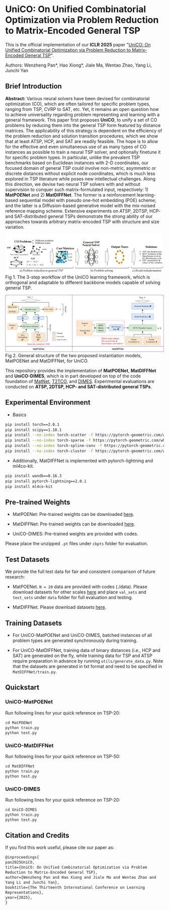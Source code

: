 # UniCO: On Unified Combinatorial Optimization via Problem Reduction to Matrix-Encoded General TSP

This is the official implementation of our **ICLR 2025** paper "[UniCO: On Unified Combinatorial Optimization via Problem Reduction to Matrix-Encoded General TSP](TODO)".

Authors: Wenzheng Pan*, Hao Xiong*, Jiale Ma, Wentao Zhao, Yang Li, Junchi Yan

## Brief Introduction
**Abstract:** Various neural solvers have been devised for combinatorial optimization (CO), which are often tailored for specific problem types, ranging from TSP, CVRP to SAT, etc. Yet, it remains an open question how to achieve universality regarding problem representing and learning with a general framework. This paper first proposes **UniCO**, to unify a set of CO problems by reducing them into the general TSP form featured by distance matrices. The applicability of this strategy is dependent on the efficiency of the problem reduction and solution transition procedures, which we show that at least ATSP, HCP, and SAT are readily feasible. The hope is to allow for the effective and even simultaneous use of as many types of CO instances as possible to train a neural TSP solver, and optionally finetune it for specific problem types. In particular, unlike the prevalent TSP benchmarks based on Euclidean instances with 2-D coordinates, our focused domain of general TSP could involve non-metric, asymmetric or discrete distances without explicit node coordinates, which is much less explored in TSP literature while poses new intellectual challenges. Along this direction, we devise two neural TSP solvers with and without supervision to conquer such matrix-formulated input, respectively: 1) **MatPOENet** and 2) **MatDIFFNet**. The former is a reinforcement learning-based sequential model with pseudo one-hot embedding (POE) scheme; and the latter is a Diffusion-based generative model with the mix-noised reference mapping scheme. Extensive experiments on ATSP, 2DTSP, HCP- and SAT-distributed general TSPs demonstrate the strong ability of our approaches towards arbitrary matrix-encoded TSP with structure and size variation.


![fig1](./imgs/pics-framework.png)
Fig 1. The 3-step workflow of the UniCO learning framework, which is orthogonal and adaptable to different backbone models capable of solving general TSP.

![fig2](imgs/pics-model-structure.png)
Fig 2. General structure of the two proposed instantiation models, MatPOENet and MatDIFFNet, for UniCO.


This repository provides the implementation of **MatPOENet**, **MatDIFFNet** and **UniCO-DIMES**, which is in part developed on top of the code foundation of [MatNet](https://github.com/yd-kwon/MatNet), [T2TCO](https://github.com/Thinklab-SJTU/Fast-T2T), and [DIMES](https://github.com/DIMESTeam/DIMES). Experimental evaluations are conducted on **ATSP, 2DTSP, HCP- and SAT-distributed general TSPs**.

## Experimental Environment

- Basics
```bash
pip install torch==2.0.1
pip install scipy==1.10.1
pip install --no-index torch-scatter -f https://pytorch-geometric.com/whl/torch-2.0.1+cu117.html
pip install --no-index torch-sparse -f https://pytorch-geometric.com/whl/torch-2.0.1+cu117.html
pip install --no-index torch-spline-conv -f https://pytorch-geometric.com/whl/torch-2.0.1+cu117.html
pip install --no-index torch-cluster -f https://pytorch-geometric.com/whl/torch-2.0.1+cu117.html
```
- Additionally, MatDIFFNet is implemented with pytorch-lightning and ml4co-kit.
```bash
pip install wandb==0.16.3
pip install pytorch-lightning==2.0.1
pip install ml4co-kit
```

## Pre-trained Weights
- MatPOENet: Pre-trained weights can be downloaded [here](https://drive.google.com/file/d/16mDY9HVzDdyFnqrL6YnrQ2lS8twscD_o/view?usp=sharing).

- MatDIFFNet: Pre-trained weights can be downloaded [here](https://drive.google.com/drive/folders/1YHzcji4rqL2hxMpZWpZcmp7KKvv8ukJT?usp=sharing).

- UniCO-DIMES: Pre-trained weights are provided with codes. 

Please place the unzipped `.pt` files under `ckpts` folder for evaluation. 

## Test Datasets
We provide the full test data for fair and consistent comparison of future research:
- MatPOENet. `N = 20` data are provided with codes (./data). Please download datasets for other scales [here](https://drive.google.com/file/d/17LINJtArttm8ba6VEQ4XdfGjuz-ZMl3I/view?usp=sharing) and place `val_sets` and `test_sets` under `data` folder for full evaluation and testing. 

- MatDIFFNet. Please download datasets [here](https://drive.google.com/drive/folders/1HI-0GR9rh9HLFM7ouf8Jpn4WAY1CuDf4?usp=sharing).

## Training Datasets
- For UniCO-MatPOENet and UniCO-DIMES, batched instances of all problem types are generated synchronously during training. 

- For UniCO-MatDIFFNet, training data of binary distances (i.e., HCP and SAT) are generated on the fly, while training data for TSP and ATSP require preparation in advance by running `utils/generate_data.py`. Note that the datasets are generated in txt format and need to be specified in `MatDIFFNet/train.py`.

## Quickstart 

<!-- Note that you can modify arguments specified in `train.py` and `test.py` respectively for customized execution. -->

<!-- Prior to training/testing, run:
```
gcc utils/base_methods.c -o libtsp.so -fPIC -shared
``` -->

### UniCO-MatPOENet
Run following lines for your quick reference on TSP-20:
```
cd MatPOENet
python train.py
python test.py
```

### UniCO-MatDIFFNet
Run following lines for your quick reference on TSP-50:
```
cd MatDIFFNet
python train.py
python test.py
```


### UniCO-DIMES
Run following lines for your quick reference on TSP-20:
```
cd UniCO-DIMES
python train.py
python test.py
```

## Citation and Credits
If you find this work useful, please cite our paper as:
```
@inproceedings{
pan2025UniCO,
title={UniCO: On Unified Combinatorial Optimization via Problem Reduction to Matrix-Encoded General TSP},
author={Wenzheng Pan and Hao Xiong and Jiale Ma and Wentao Zhao and Yang Li and Junchi Yan},
booktitle={The Thirteenth International Conference on Learning Representations},
year={2025},
}
```

<!-- Training results and checkpoints shall be stored in `result` folder for either model. -->
